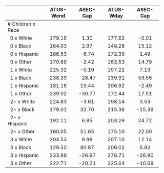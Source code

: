 
|                      |    ATUS-Wend |     ASEC-Gap |    ATUS-Wday |     ASEC-Gap |
| -------------------- | :----------: | :----------: | :----------: | :----------: |
| # Children x Race    |              |              |              |              |
| &nbsp;&nbsp;0 x White |       179.16 |         1.30 |       177.62 |        -0.01 |
| &nbsp;&nbsp;0 x Black |       164.03 |         2.97 |       148.28 |        15.12 |
| &nbsp;&nbsp;0 x Hispanic |       186.53 |        -6.74 |       172.39 |         1.49 |
| &nbsp;&nbsp;0 x Other |       170.69 |        -2.42 |       163.53 |        14.79 |
| &nbsp;&nbsp;1 x White |       225.32 |        -0.19 |       197.22 |         7.13 |
| &nbsp;&nbsp;1 x Black |       238.39 |       -28.47 |       139.91 |        53.56 |
| &nbsp;&nbsp;1 x Hispanic |       181.18 |        10.44 |       206.92 |        -2.49 |
| &nbsp;&nbsp;1 x Other |       239.02 |       -30.77 |       172.44 |        17.51 |
| &nbsp;&nbsp;2+ x White |       224.83 |        -3.61 |       198.14 |         3.53 |
| &nbsp;&nbsp;2+ x Black |       179.01 |        32.70 |       215.36 |       -15.39 |
| &nbsp;&nbsp;2+ x Hispanic |       192.11 |         6.85 |       203.29 |        24.72 |
| &nbsp;&nbsp;2+ x Other |       160.05 |        51.65 |       175.10 |        22.00 |
| &nbsp;&nbsp;3 x White |       204.53 |         9.98 |       207.10 |        12.14 |
| &nbsp;&nbsp;3 x Black |       129.50 |        80.87 |       206.02 |         5.92 |
| &nbsp;&nbsp;3 x Hispanic |       233.89 |       -26.97 |       278.71 |       -28.90 |
| &nbsp;&nbsp;3 x Other |       222.71 |       -20.21 |       225.64 |       -10.09 |

